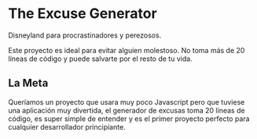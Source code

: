 # The Excuse Generator

Disneyland para procrastinadores y perezosos.

Este proyecto es ideal para evitar alguien molestoso. No toma más de 20 líneas de código y puede salvarte por el resto de tu vida.

## La Meta

Queríamos un proyecto que usara muy poco Javascript pero que tuviese una aplicación muy divertida, el generador de excusas toma 20 líneas de código, es super simple de entender y es el primer proyecto perfecto para cualquier desarrollador principiante.
